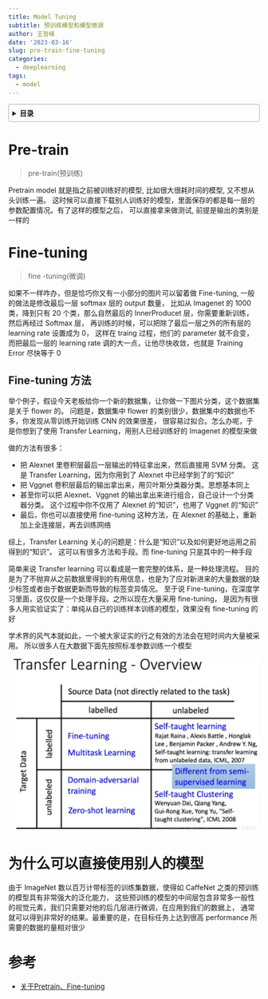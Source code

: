 ```yaml
---
title: Model Tuning
subtitle: 预训练模型和模型微调
author: 王哲峰
date: '2023-03-16'
slug: pre-train-fine-tuning
categories:
  - deeplearning
tags:
  - model
---
```


<style>
details {
    border: 1px solid #aaa;
    border-radius: 4px;
    padding: .5em .5em 0;
}
summary {
    font-weight: bold;
    margin: -.5em -.5em 0;
    padding: .5em;
}
details[open] {
    padding: .5em;
}
details[open] summary {
    border-bottom: 1px solid #aaa;
    margin-bottom: .5em;
}
img {
    pointer-events: none;
}
</style>

<details><summary>目录</summary><p>

- [Pre-train](#pre-train)
- [Fine-tuning](#fine-tuning)
  - [Fine-tuning 方法](#fine-tuning-方法)
- [为什么可以直接使用别人的模型](#为什么可以直接使用别人的模型)
- [参考](#参考)
</p></details><p></p>

# Pre-train

> pre-train(预训练)

Pretrain model 就是指之前被训练好的模型, 比如很大很耗时间的模型, 又不想从头训练一遍。
这时候可以直接下载别人训练好的模型，里面保存的都是每一层的参数配置情况。有了这样的模型之后，
可以直接拿来做测试, 前提是输出的类别是一样的

# Fine-tuning

> fine -tuning(微调)

如果不一样咋办，但是恰巧你又有一小部分的图片可以留着做 Fine-tuning, 一般的做法是修改最后一层 softmax 层的 output 数量，
比如从 Imagenet 的 1000 类，降到只有 20 个类，那么自然最后的 InnerProducet 层，你需要重新训练，然后再经过 Softmax 层，
再训练的时候，可以把除了最后一层之外的所有层的 learning rate 设置成为 0， 这样在 traing 过程，他们的 parameter 就不会变，
而把最后一层的 learning rate 调的大一点，让他尽快收敛，也就是 Training Error 尽快等于 0

## Fine-tuning 方法

举个例子，假设今天老板给你一个新的数据集，让你做一下图片分类，这个数据集是关于 flower 的。
问题是，数据集中 flower 的类别很少，数据集中的数据也不多，你发现从零训练开始训练 CNN 的效果很差，
很容易过拟合。怎么办呢，于是你想到了使用 Transfer Learning，用别人已经训练好的 Imagenet 的模型来做

做的方法有很多：

* 把 Alexnet 里卷积层最后一层输出的特征拿出来，然后直接用 SVM 分类。
  这是 Transfer Learning，因为你用到了 Alexnet 中已经学到了的“知识”
* 把 Vggnet 卷积层最后的输出拿出来，用贝叶斯分类器分类。思想基本同上
* 甚至你可以把 Alexnet、Vggnet 的输出拿出来进行组合，自己设计一个分类器分类。
  这个过程中你不仅用了 Alexnet 的“知识”，也用了 Vggnet 的“知识”
* 最后，你也可以直接使用 fine-tuning 这种方法，在 Alexnet 的基础上，重新加上全连接层，再去训练网络

综上，Transfer Learning 关心的问题是：什么是“知识”以及如何更好地运用之前得到的“知识”。
这可以有很多方法和手段。而 fine-tuning 只是其中的一种手段

简单来说 Transfer learning 可以看成是一套完整的体系，是一种处理流程。
目的是为了不抛弃从之前数据里得到的有用信息，也是为了应对新进来的大量数据的缺少标签或者由于数据更新而导致的标签变异情况。
至于说 Fine-tuning，在深度学习里面，这仅仅是一个处理手段。之所以现在大量采用 fine-tuning，
是因为有很多人用实验证实了：单纯从自己的训练样本训练的模型，效果没有 fine-tuning 的好

学术界的风气本就如此，一个被大家证实的行之有效的方法会在短时间内大量被采用。
所以很多人在大数据下面先按照标准参数训练一个模型

![img](images/transfer_learning.png)

# 为什么可以直接使用别人的模型

由于 ImageNet 数以百万计带标签的训练集数据，使得如 CaffeNet 之类的预训练的模型具有非常强大的泛化能力，
这些预训练的模型的中间层包含非常多一般性的视觉元素，我们只需要对他的后几层进行微调，在应用到我们的数据上，
通常就可以得到非常好的结果。最重要的是，在目标任务上达到很高 performance 所需要的数据的量相对很少


# 参考

* [关于Pretrain、Fine-tuning](https://www.cnblogs.com/jiading/p/11995883.html)
